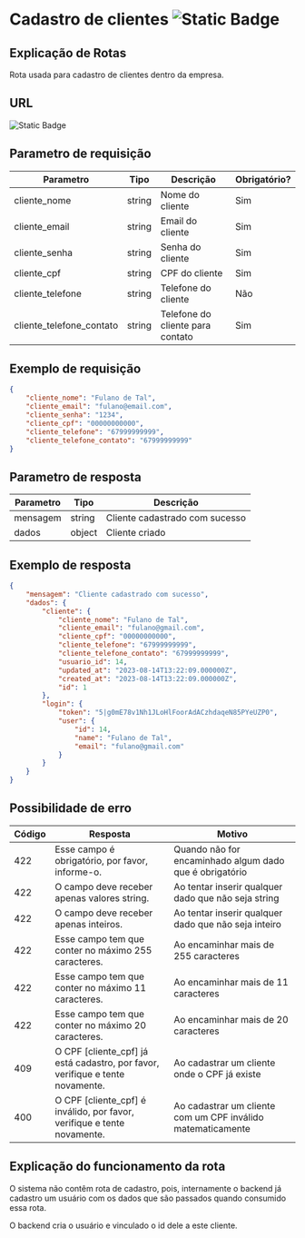 # Cadastro de clientes ![Static Badge](https://img.shields.io/badge/Rota_n%C3%A3o_autenticada-%23F93E3E)

## Explicação de Rotas

Rota usada para cadastro de clientes dentro da empresa.

## URL

![Static Badge](https://img.shields.io/badge/POST-%2Fapi%2Fv1%2Fcliente%2Fcadastro-%2349CC90)

## Parametro de requisição

| Parametro                | Tipo   | Descrição                                      | Obrigatório? |
|--------------------------|--------|------------------------------------------------|--------------|
| cliente_nome             | string | Nome do cliente                                | Sim          |
| cliente_email            | string | Email do cliente                               | Sim          |
| cliente_senha            | string | Senha do cliente                               | Sim          |
| cliente_cpf              | string | CPF do cliente                                 | Sim          |                  
| cliente_telefone         | string | Telefone do cliente                            | Não          |
| cliente_telefone_contato | string | Telefone do cliente para contato               | Sim          |

## Exemplo de requisição

```json
{
    "cliente_nome": "Fulano de Tal",
    "cliente_email": "fulano@email.com",
    "cliente_senha": "1234",
    "cliente_cpf": "00000000000",
    "cliente_telefone": "67999999999",
    "cliente_telefone_contato": "67999999999"
}
```

## Parametro de resposta

| Parametro | Tipo   | Descrição                      |
|-----------|--------|--------------------------------|
| mensagem  | string | Cliente cadastrado com sucesso |
| dados     | object | Cliente criado                 |

## Exemplo de resposta

```json
{
    "mensagem": "Cliente cadastrado com sucesso",
    "dados": {
        "cliente": {
            "cliente_nome": "Fulano de Tal",
            "cliente_email": "fulano@gmail.com",
            "cliente_cpf": "00000000000",
            "cliente_telefone": "67999999999",
            "cliente_telefone_contato": "67999999999",
            "usuario_id": 14,
            "updated_at": "2023-08-14T13:22:09.000000Z",
            "created_at": "2023-08-14T13:22:09.000000Z",
            "id": 1
        },
        "login": {
            "token": "5|g0mE78v1Nh1JLoHlFoorAdACzhdaqeN85PYeUZP0",
            "user": {
                "id": 14,
                "name": "Fulano de Tal",
                "email": "fulano@gmail.com"
            }
        }
    }
}
```

## Possibilidade de erro

| Código | Resposta                                                                        | Motivo                                                      |
|--------|---------------------------------------------------------------------------------|-------------------------------------------------------------|
| 422    | Esse campo é obrigatório, por favor, informe-o.                                 | Quando não for encaminhado algum dado que é obrigatório     |
| 422    | O campo deve receber apenas valores string.                                     | Ao tentar inserir qualquer dado que não seja string         |
| 422    | O campo deve receber apenas inteiros.                                           | Ao tentar inserir qualquer dado que não seja inteiro        |
| 422    | Esse campo tem que conter no máximo 255 caracteres.                             | Ao encaminhar mais de 255 caracteres                        |
| 422    | Esse campo tem que conter no máximo 11 caracteres.                              | Ao encaminhar mais de 11 caracteres                         |
| 422    | Esse campo tem que conter no máximo 20 caracteres.                              | Ao encaminhar mais de 20 caracteres                         |
| 409    | O CPF \[cliente_cpf\] já está cadastro, por favor, verifique e tente novamente. | Ao cadastrar um cliente onde o CPF já existe                |
| 400    | O CPF \[cliente_cpf\] é inválido, por favor, verifique e tente novamente.       | Ao cadastrar um cliente com um CPF inválido matematicamente |


## Explicação do funcionamento da rota

O sistema não contêm rota de cadastro, pois, internamente o backend já cadastro um usuário com os dados que são passados quando consumido essa rota.

O backend cria o usuário e vinculado o id dele a este cliente.
